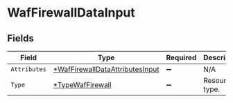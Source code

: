 # WafFirewallDataInput


## Fields

| Field                                                                                    | Type                                                                                     | Required                                                                                 | Description                                                                              |
| ---------------------------------------------------------------------------------------- | ---------------------------------------------------------------------------------------- | ---------------------------------------------------------------------------------------- | ---------------------------------------------------------------------------------------- |
| `Attributes`                                                                             | [*WafFirewallDataAttributesInput](../../models/shared/waffirewalldataattributesinput.md) | :heavy_minus_sign:                                                                       | N/A                                                                                      |
| `Type`                                                                                   | [*TypeWafFirewall](../../models/shared/typewaffirewall.md)                               | :heavy_minus_sign:                                                                       | Resource type.                                                                           |